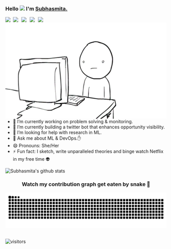 ### Hello <img src="https://github.com/TheDudeThatCode/TheDudeThatCode/blob/master/Assets/Hi.gif" width="29px"> I'm <a href="https://subhasmitasw.github.io/">Subhasmita.</a>

<a href="https://www.linkedin.com/in/subhasmita-swain-a369a11aa/">
  <img align="left" width="24px" src="https://cdn.jsdelivr.net/npm/simple-icons@v3/icons/linkedin.svg"  />
</a>
<a href="https://twitter.com/subh117x">
  <img align="left" width="26px" src="https://cdn.jsdelivr.net/npm/simple-icons@v3/icons/twitter.svg" />
</a>
<a href="mailto:subhasmitaswain232@gmail.com">
  <img align="left" width="26px" src="https://cdn.jsdelivr.net/npm/simple-icons@v3/icons/gmail.svg" />
</a>
<a href="https://www.instagram.com/subhasmitasig/"> 
  <img align="left" width="26px" src="https://cdn.jsdelivr.net/npm/simple-icons@v3/icons/instagram.svg" />
 </a>
 <a href=""> 
  <img align="left" width="26px" src="https://cdn.jsdelivr.net/npm/simple-icons@v3/icons/dev-dot-to.svg" />
 </a>
<br />

<img align="right" alt="GIF" height="300px" src="19Jq.gif">
<br/>

- 🔭 I’m currently working on problem solving & monitoring.
- 🌱 I’m currently building a twitter bot that enhances opportunity visibility.
- 🤔 I’m looking for help with research in ML.
- 💬 Ask me about ML & DevOps.:hand:
- 😄 Pronouns: She/Her
- ⚡ Fun fact: I sketch, write unparalleled theories and binge watch Netflix in my free time :alien:

![Subhasmita's github stats](https://github-readme-stats.vercel.app/api?username=SubhasmitaSw&count_private=true&show_icons=true&hide_border=true&theme=github_dark)
<br/>

<div align="center">
  <h3>Watch my contribution graph get eaten by snake 🐍</h3>
  <img src="https://github.com/SubhasmitaSw/SubhasmitaSw/blob/output/github-contribution-grid-snake.svg" />
</div>


<br> 

![visitors](https://visitor-badge.laobi.icu/badge?page_id=Ask-Subhasmita.Ask-Subhasmita)
